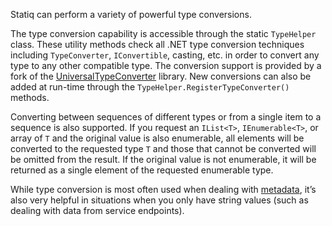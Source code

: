 Statiq can perform a variety of powerful type conversions.

The type conversion capability is accessible through the static `TypeHelper` class. These utility methods check all .NET type conversion techniques including `TypeConverter`, `IConvertible`, casting, etc. in order to convert any type to any other compatible type. The conversion support is provided by a fork of the [UniversalTypeConverter](http://www.codeproject.com/Articles/248440/Universal-Type-Converter) library. New conversions can also be added at run-time through the `TypeHelper.RegisterTypeConverter()` methods.

Converting between sequences of different types or from a single item to a sequence is also supported. If you request an `IList<T>`, `IEnumerable<T>`, or array of `T` and the original value is also enumerable, all elements will be converted to the requested type `T` and those that cannot be converted will be omitted from the result. If the original value is not enumerable, it will be returned as a single element of the requested enumerable type.

While type conversion is most often used when dealing with [metadata](xref:metadata#type-conversion), it’s also very helpful in situations when you only have string values (such as dealing with data from service endpoints).
